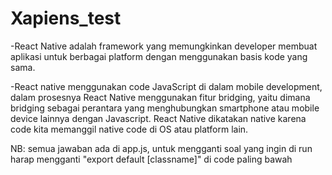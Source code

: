 # Xapiens_test

-React Native adalah framework yang memungkinkan developer membuat aplikasi untuk berbagai platform dengan menggunakan basis kode yang sama.

-React native menggunakan code JavaScript di dalam mobile development, dalam prosesnya React Native menggunakan fitur bridging, yaitu dimana bridging sebagai perantara yang menghubungkan smartphone atau mobile device lainnya dengan Javascript. React Native dikatakan native karena code kita memanggil native code di OS atau platform lain.

NB: semua jawaban ada di app.js, untuk mengganti soal yang ingin di run harap mengganti "export default [classname]" di code paling bawah
